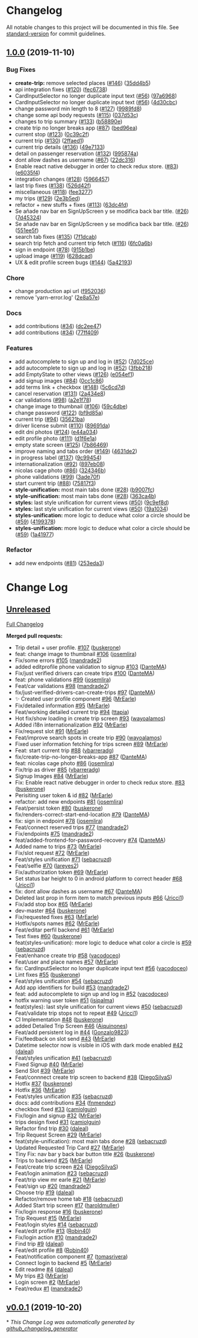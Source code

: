 # Changelog

All notable changes to this project will be documented in this file. See [standard-version](https://github.com/conventional-changelog/standard-version) for commit guidelines.

## [1.0.0](https://github.com/salgode/salgode-mobile/compare/v0.0.1...v1.0.0) (2019-11-10)


### Bug Fixes

* **create-trip:** remove selected places ([#146](https://github.com/salgode/salgode-mobile/issues/146)) ([35dd4b5](https://github.com/salgode/salgode-mobile/commit/35dd4b5))
* api integration fixes ([#120](https://github.com/salgode/salgode-mobile/issues/120)) ([fec6738](https://github.com/salgode/salgode-mobile/commit/fec6738))
* CardInputSelector no longer duplicate input text ([#56](https://github.com/salgode/salgode-mobile/issues/56)) ([97a6968](https://github.com/salgode/salgode-mobile/commit/97a6968))
* CardInputSelector no longer duplicate input text ([#56](https://github.com/salgode/salgode-mobile/issues/56)) ([4d30cbc](https://github.com/salgode/salgode-mobile/commit/4d30cbc))
* change password min length to 8 ([#127](https://github.com/salgode/salgode-mobile/issues/127)) ([9989fd8](https://github.com/salgode/salgode-mobile/commit/9989fd8))
* change some api body requests ([#115](https://github.com/salgode/salgode-mobile/issues/115)) ([037d53c](https://github.com/salgode/salgode-mobile/commit/037d53c))
* changes to trip summary ([#133](https://github.com/salgode/salgode-mobile/issues/133)) ([b58890e](https://github.com/salgode/salgode-mobile/commit/b58890e))
* create trip no longer breaks app ([#87](https://github.com/salgode/salgode-mobile/issues/87)) ([bed96ea](https://github.com/salgode/salgode-mobile/commit/bed96ea))
* current stop ([#123](https://github.com/salgode/salgode-mobile/issues/123)) ([0c39c2f](https://github.com/salgode/salgode-mobile/commit/0c39c2f))
* current trip ([#130](https://github.com/salgode/salgode-mobile/issues/130)) ([2ffaed1](https://github.com/salgode/salgode-mobile/commit/2ffaed1))
* current trip details ([#136](https://github.com/salgode/salgode-mobile/issues/136)) ([49e7133](https://github.com/salgode/salgode-mobile/commit/49e7133))
* detail on passenger reservation ([#132](https://github.com/salgode/salgode-mobile/issues/132)) ([995874a](https://github.com/salgode/salgode-mobile/commit/995874a))
* dont allow dashes as username ([#67](https://github.com/salgode/salgode-mobile/issues/67)) ([22dc316](https://github.com/salgode/salgode-mobile/commit/22dc316))
* Enable react native debugger in order to check redux store. ([#83](https://github.com/salgode/salgode-mobile/issues/83)) ([e6035f4](https://github.com/salgode/salgode-mobile/commit/e6035f4))
* integration changes ([#128](https://github.com/salgode/salgode-mobile/issues/128)) ([5966457](https://github.com/salgode/salgode-mobile/commit/5966457))
* last trip fixes ([#138](https://github.com/salgode/salgode-mobile/issues/138)) ([526d42f](https://github.com/salgode/salgode-mobile/commit/526d42f))
* miscellaneous ([#118](https://github.com/salgode/salgode-mobile/issues/118)) ([fee3277](https://github.com/salgode/salgode-mobile/commit/fee3277))
* my trips ([#129](https://github.com/salgode/salgode-mobile/issues/129)) ([2e3b5ed](https://github.com/salgode/salgode-mobile/commit/2e3b5ed))
* refactor + new stuffs + fixes ([#113](https://github.com/salgode/salgode-mobile/issues/113)) ([63dc4fd](https://github.com/salgode/salgode-mobile/commit/63dc4fd))
* Se añade nav bar en SignUpScreen y se modifica back bar title. ([#26](https://github.com/salgode/salgode-mobile/issues/26)) ([7d45324](https://github.com/salgode/salgode-mobile/commit/7d45324))
* Se añade nav bar en SignUpScreen y se modifica back bar title. ([#26](https://github.com/salgode/salgode-mobile/issues/26)) ([551ee5f](https://github.com/salgode/salgode-mobile/commit/551ee5f))
* search tab fixes ([#135](https://github.com/salgode/salgode-mobile/issues/135)) ([7f1dcab](https://github.com/salgode/salgode-mobile/commit/7f1dcab))
* search trip fetch and current trip fetch ([#116](https://github.com/salgode/salgode-mobile/issues/116)) ([6fc0a6b](https://github.com/salgode/salgode-mobile/commit/6fc0a6b))
* sign in endpoint ([#78](https://github.com/salgode/salgode-mobile/issues/78)) ([915b1be](https://github.com/salgode/salgode-mobile/commit/915b1be))
* upload image ([#119](https://github.com/salgode/salgode-mobile/issues/119)) ([628dcad](https://github.com/salgode/salgode-mobile/commit/628dcad))
* UX & edit profile screen bugs ([#144](https://github.com/salgode/salgode-mobile/issues/144)) ([5a42193](https://github.com/salgode/salgode-mobile/commit/5a42193))


### Chore

* change production api url ([f952036](https://github.com/salgode/salgode-mobile/commit/f952036))
* remove 'yarn-error.log' ([2e8a57e](https://github.com/salgode/salgode-mobile/commit/2e8a57e))


### Docs

* add contributions ([#34](https://github.com/salgode/salgode-mobile/issues/34)) ([dc2ee47](https://github.com/salgode/salgode-mobile/commit/dc2ee47))
* add contributions ([#34](https://github.com/salgode/salgode-mobile/issues/34)) ([77ff409](https://github.com/salgode/salgode-mobile/commit/77ff409))


### Features

* add autocomplete to sign up and log in ([#52](https://github.com/salgode/salgode-mobile/issues/52)) ([7d025ce](https://github.com/salgode/salgode-mobile/commit/7d025ce))
* add autocomplete to sign up and log in ([#52](https://github.com/salgode/salgode-mobile/issues/52)) ([3fbb218](https://github.com/salgode/salgode-mobile/commit/3fbb218))
* add EmptyState to other views ([#126](https://github.com/salgode/salgode-mobile/issues/126)) ([e054ef1](https://github.com/salgode/salgode-mobile/commit/e054ef1))
* add signup images ([#84](https://github.com/salgode/salgode-mobile/issues/84)) ([0cc1c86](https://github.com/salgode/salgode-mobile/commit/0cc1c86))
* add terms link + checkbox ([#148](https://github.com/salgode/salgode-mobile/issues/148)) ([5c6cd7d](https://github.com/salgode/salgode-mobile/commit/5c6cd7d))
* cancel reservation ([#131](https://github.com/salgode/salgode-mobile/issues/131)) ([2a434e8](https://github.com/salgode/salgode-mobile/commit/2a434e8))
* car validations ([#98](https://github.com/salgode/salgode-mobile/issues/98)) ([a2e1f78](https://github.com/salgode/salgode-mobile/commit/a2e1f78))
* change image to thumbnail ([#106](https://github.com/salgode/salgode-mobile/issues/106)) ([59c4dbe](https://github.com/salgode/salgode-mobile/commit/59c4dbe))
* change password ([#122](https://github.com/salgode/salgode-mobile/issues/122)) ([bf9d85a](https://github.com/salgode/salgode-mobile/commit/bf9d85a))
* current trip ([#94](https://github.com/salgode/salgode-mobile/issues/94)) ([35621ba](https://github.com/salgode/salgode-mobile/commit/35621ba))
* driver license submit ([#110](https://github.com/salgode/salgode-mobile/issues/110)) ([89691da](https://github.com/salgode/salgode-mobile/commit/89691da))
* edit dni photos ([#124](https://github.com/salgode/salgode-mobile/issues/124)) ([e44a034](https://github.com/salgode/salgode-mobile/commit/e44a034))
* edit profile photo ([#111](https://github.com/salgode/salgode-mobile/issues/111)) ([d1f6e1a](https://github.com/salgode/salgode-mobile/commit/d1f6e1a))
* empty state screen ([#125](https://github.com/salgode/salgode-mobile/issues/125)) ([7b86469](https://github.com/salgode/salgode-mobile/commit/7b86469))
* improve naming and tabs order ([#149](https://github.com/salgode/salgode-mobile/issues/149)) ([4631de2](https://github.com/salgode/salgode-mobile/commit/4631de2))
* in progress label ([#137](https://github.com/salgode/salgode-mobile/issues/137)) ([9c99454](https://github.com/salgode/salgode-mobile/commit/9c99454))
* internationalization ([#92](https://github.com/salgode/salgode-mobile/issues/92)) ([897eb08](https://github.com/salgode/salgode-mobile/commit/897eb08))
* nicolas cage photo ([#86](https://github.com/salgode/salgode-mobile/issues/86)) ([324346b](https://github.com/salgode/salgode-mobile/commit/324346b))
* phone validations ([#99](https://github.com/salgode/salgode-mobile/issues/99)) ([3ade70f](https://github.com/salgode/salgode-mobile/commit/3ade70f))
* start current trip ([#88](https://github.com/salgode/salgode-mobile/issues/88)) ([75817f3](https://github.com/salgode/salgode-mobile/commit/75817f3))
* **style-unification:** most main tabs done ([#28](https://github.com/salgode/salgode-mobile/issues/28)) ([b9007fc](https://github.com/salgode/salgode-mobile/commit/b9007fc))
* **style-unification:** most main tabs done ([#28](https://github.com/salgode/salgode-mobile/issues/28)) ([363ca4b](https://github.com/salgode/salgode-mobile/commit/363ca4b))
* **styles:** last style unification for current views ([#50](https://github.com/salgode/salgode-mobile/issues/50)) ([9c9ef8d](https://github.com/salgode/salgode-mobile/commit/9c9ef8d))
* **styles:** last style unification for current views ([#50](https://github.com/salgode/salgode-mobile/issues/50)) ([19a1034](https://github.com/salgode/salgode-mobile/commit/19a1034))
* **styles-unification:** more logic to deduce what color a circle should be ([#59](https://github.com/salgode/salgode-mobile/issues/59)) ([4199378](https://github.com/salgode/salgode-mobile/commit/4199378))
* **styles-unification:** more logic to deduce what color a circle should be ([#59](https://github.com/salgode/salgode-mobile/issues/59)) ([1a41977](https://github.com/salgode/salgode-mobile/commit/1a41977))


### Refactor

* add new endpoints ([#81](https://github.com/salgode/salgode-mobile/issues/81)) ([253eda3](https://github.com/salgode/salgode-mobile/commit/253eda3))

# Change Log

## [Unreleased](https://github.com/salgode/salgode-mobile/tree/HEAD)

[Full Changelog](https://github.com/salgode/salgode-mobile/compare/v0.0.1...HEAD)

**Merged pull requests:**

- Trip detail + user profile. [\#107](https://github.com/salgode/salgode-mobile/pull/107) ([buskerone](https://github.com/buskerone))
- feat: change image to thumbnail [\#106](https://github.com/salgode/salgode-mobile/pull/106) ([josemlira](https://github.com/josemlira))
- Fix/some errors [\#105](https://github.com/salgode/salgode-mobile/pull/105) ([mandrade2](https://github.com/mandrade2))
- added editprofile phone validation to signup [\#103](https://github.com/salgode/salgode-mobile/pull/103) ([DanteMA](https://github.com/DanteMA))
- Fix/just verified drivers can create trips [\#100](https://github.com/salgode/salgode-mobile/pull/100) ([DanteMA](https://github.com/DanteMA))
- feat: phone validations [\#99](https://github.com/salgode/salgode-mobile/pull/99) ([josemlira](https://github.com/josemlira))
- Feat/car validations [\#98](https://github.com/salgode/salgode-mobile/pull/98) ([mandrade2](https://github.com/mandrade2))
- fix/just-verified-drivers-can-create-trips [\#97](https://github.com/salgode/salgode-mobile/pull/97) ([DanteMA](https://github.com/DanteMA))
- :sparkles: Created user profile component [\#96](https://github.com/salgode/salgode-mobile/pull/96) ([MrEarle](https://github.com/MrEarle))
- Fix/detailed information [\#95](https://github.com/salgode/salgode-mobile/pull/95) ([MrEarle](https://github.com/MrEarle))
- Feat/working detailed current trip [\#94](https://github.com/salgode/salgode-mobile/pull/94) ([ttapia](https://github.com/ttapia))
- Hot fix/show loading in create trip screen [\#93](https://github.com/salgode/salgode-mobile/pull/93) ([wayoalamos](https://github.com/wayoalamos))
- Added i18n internationalization [\#92](https://github.com/salgode/salgode-mobile/pull/92) ([MrEarle](https://github.com/MrEarle))
- Fix/request slot [\#91](https://github.com/salgode/salgode-mobile/pull/91) ([MrEarle](https://github.com/MrEarle))
- Feat/improve search spots in create trip [\#90](https://github.com/salgode/salgode-mobile/pull/90) ([wayoalamos](https://github.com/wayoalamos))
- Fixed user information fetching for trips screen [\#89](https://github.com/salgode/salgode-mobile/pull/89) ([MrEarle](https://github.com/MrEarle))
- Feat: start current trip [\#88](https://github.com/salgode/salgode-mobile/pull/88) ([vbarreradg](https://github.com/vbarreradg))
- fix/create-trip-no-longer-breaks-app [\#87](https://github.com/salgode/salgode-mobile/pull/87) ([DanteMA](https://github.com/DanteMA))
- feat: nicolas cage photo [\#86](https://github.com/salgode/salgode-mobile/pull/86) ([josemlira](https://github.com/josemlira))
- Fix/trip as driver [\#85](https://github.com/salgode/salgode-mobile/pull/85) ([vbarreradg](https://github.com/vbarreradg))
- Signup Images [\#84](https://github.com/salgode/salgode-mobile/pull/84) ([MrEarle](https://github.com/MrEarle))
- Fix: Enable react native debugger in order to check redux store. [\#83](https://github.com/salgode/salgode-mobile/pull/83) ([buskerone](https://github.com/buskerone))
- Perisiting user token & id [\#82](https://github.com/salgode/salgode-mobile/pull/82) ([MrEarle](https://github.com/MrEarle))
- refactor: add new endpoints [\#81](https://github.com/salgode/salgode-mobile/pull/81) ([josemlira](https://github.com/josemlira))
- Feat/persist token [\#80](https://github.com/salgode/salgode-mobile/pull/80) ([buskerone](https://github.com/buskerone))
- fix/renders-correct-start-end-location [\#79](https://github.com/salgode/salgode-mobile/pull/79) ([DanteMA](https://github.com/DanteMA))
- fix: sign in endpoint [\#78](https://github.com/salgode/salgode-mobile/pull/78) ([josemlira](https://github.com/josemlira))
- Feat/connect reserved trips [\#77](https://github.com/salgode/salgode-mobile/pull/77) ([mandrade2](https://github.com/mandrade2))
- Fix/endpoints [\#75](https://github.com/salgode/salgode-mobile/pull/75) ([mandrade2](https://github.com/mandrade2))
- feat/added-frontend-for-password-recovery [\#74](https://github.com/salgode/salgode-mobile/pull/74) ([DanteMA](https://github.com/DanteMA))
- Added name to trips [\#73](https://github.com/salgode/salgode-mobile/pull/73) ([MrEarle](https://github.com/MrEarle))
- Fix/slot request [\#72](https://github.com/salgode/salgode-mobile/pull/72) ([MrEarle](https://github.com/MrEarle))
- Feat/styles unification [\#71](https://github.com/salgode/salgode-mobile/pull/71) ([sebacruzd](https://github.com/sebacruzd))
- Feat/selfie [\#70](https://github.com/salgode/salgode-mobile/pull/70) ([lareyes2](https://github.com/lareyes2))
- Fix/authorization token [\#69](https://github.com/salgode/salgode-mobile/pull/69) ([MrEarle](https://github.com/MrEarle))
- Set status bar height to 0 in android platform to correct header [\#68](https://github.com/salgode/salgode-mobile/pull/68) ([Jricci1](https://github.com/Jricci1))
- fix: dont allow dashes as username [\#67](https://github.com/salgode/salgode-mobile/pull/67) ([DanteMA](https://github.com/DanteMA))
- Deleted last prop in form item to match previous inputs [\#66](https://github.com/salgode/salgode-mobile/pull/66) ([Jricci1](https://github.com/Jricci1))
- Fix/add stop box [\#65](https://github.com/salgode/salgode-mobile/pull/65) ([MrEarle](https://github.com/MrEarle))
- dev-master [\#64](https://github.com/salgode/salgode-mobile/pull/64) ([buskerone](https://github.com/buskerone))
- Fix/requested fixes [\#63](https://github.com/salgode/salgode-mobile/pull/63) ([MrEarle](https://github.com/MrEarle))
- Hotfix/spots names [\#62](https://github.com/salgode/salgode-mobile/pull/62) ([MrEarle](https://github.com/MrEarle))
- Feat/editar perfil backend [\#61](https://github.com/salgode/salgode-mobile/pull/61) ([MrEarle](https://github.com/MrEarle))
- Test fixes [\#60](https://github.com/salgode/salgode-mobile/pull/60) ([buskerone](https://github.com/buskerone))
- feat\(styles-unification\): more logic to deduce what color a circle is [\#59](https://github.com/salgode/salgode-mobile/pull/59) ([sebacruzd](https://github.com/sebacruzd))
- Feat/enhance create trip [\#58](https://github.com/salgode/salgode-mobile/pull/58) ([vacodoceo](https://github.com/vacodoceo))
- Feat/user and place names [\#57](https://github.com/salgode/salgode-mobile/pull/57) ([MrEarle](https://github.com/MrEarle))
- fix: CardInputSelector no longer duplicate input text [\#56](https://github.com/salgode/salgode-mobile/pull/56) ([vacodoceo](https://github.com/vacodoceo))
- Lint fixes [\#55](https://github.com/salgode/salgode-mobile/pull/55) ([buskerone](https://github.com/buskerone))
- Feat/styles unification [\#54](https://github.com/salgode/salgode-mobile/pull/54) ([sebacruzd](https://github.com/sebacruzd))
- Add app identifiers for build [\#53](https://github.com/salgode/salgode-mobile/pull/53) ([mandrade2](https://github.com/mandrade2))
- feat: add autocomplete to sign up and log in [\#52](https://github.com/salgode/salgode-mobile/pull/52) ([vacodoceo](https://github.com/vacodoceo))
- hotfix warning user token [\#51](https://github.com/salgode/salgode-mobile/pull/51) ([isipalma](https://github.com/isipalma))
- feat\(styles\): last style unification for current views [\#50](https://github.com/salgode/salgode-mobile/pull/50) ([sebacruzd](https://github.com/sebacruzd))
- Feat/validate trip stops not to repeat [\#49](https://github.com/salgode/salgode-mobile/pull/49) ([Jricci1](https://github.com/Jricci1))
- CI Implementation [\#48](https://github.com/salgode/salgode-mobile/pull/48) ([buskerone](https://github.com/buskerone))
- added Detailed Trip Screen [\#46](https://github.com/salgode/salgode-mobile/pull/46) ([Aiquinones](https://github.com/Aiquinones))
- Feat/add persistent log in [\#44](https://github.com/salgode/salgode-mobile/pull/44) ([Gonzalo9823](https://github.com/Gonzalo9823))
- Fix/feedback on slot send [\#43](https://github.com/salgode/salgode-mobile/pull/43) ([MrEarle](https://github.com/MrEarle))
- Datetime selector now is visible in iOS with dark mode enabled [\#42](https://github.com/salgode/salgode-mobile/pull/42) ([daleal](https://github.com/daleal))
- Feat/styles unification [\#41](https://github.com/salgode/salgode-mobile/pull/41) ([sebacruzd](https://github.com/sebacruzd))
- Fixed Signup [\#40](https://github.com/salgode/salgode-mobile/pull/40) ([MrEarle](https://github.com/MrEarle))
- Send Slot [\#39](https://github.com/salgode/salgode-mobile/pull/39) ([MrEarle](https://github.com/MrEarle))
- Feat/connnect create trip screen to backend [\#38](https://github.com/salgode/salgode-mobile/pull/38) ([DiegoSilvaS](https://github.com/DiegoSilvaS))
- Hotfix [\#37](https://github.com/salgode/salgode-mobile/pull/37) ([buskerone](https://github.com/buskerone))
- Hotfix [\#36](https://github.com/salgode/salgode-mobile/pull/36) ([MrEarle](https://github.com/MrEarle))
- Feat/styles unification [\#35](https://github.com/salgode/salgode-mobile/pull/35) ([sebacruzd](https://github.com/sebacruzd))
- docs: add contributions [\#34](https://github.com/salgode/salgode-mobile/pull/34) ([fnmendez](https://github.com/fnmendez))
- checkbox fixed [\#33](https://github.com/salgode/salgode-mobile/pull/33) ([camiolguin](https://github.com/camiolguin))
- Fix/login and signup [\#32](https://github.com/salgode/salgode-mobile/pull/32) ([MrEarle](https://github.com/MrEarle))
- trips design fixed [\#31](https://github.com/salgode/salgode-mobile/pull/31) ([camiolguin](https://github.com/camiolguin))
- Refactor find trip [\#30](https://github.com/salgode/salgode-mobile/pull/30) ([daleal](https://github.com/daleal))
- Trip Request Screen [\#29](https://github.com/salgode/salgode-mobile/pull/29) ([MrEarle](https://github.com/MrEarle))
- feat\(style-unification\): most main tabs done [\#28](https://github.com/salgode/salgode-mobile/pull/28) ([sebacruzd](https://github.com/sebacruzd))
- Updated Requested Trip Card [\#27](https://github.com/salgode/salgode-mobile/pull/27) ([MrEarle](https://github.com/MrEarle))
- Tiny Fix: nav bar y back bar button title [\#26](https://github.com/salgode/salgode-mobile/pull/26) ([buskerone](https://github.com/buskerone))
- Trips to backend [\#25](https://github.com/salgode/salgode-mobile/pull/25) ([MrEarle](https://github.com/MrEarle))
- Feat/create trip screen [\#24](https://github.com/salgode/salgode-mobile/pull/24) ([DiegoSilvaS](https://github.com/DiegoSilvaS))
- Feat/login animation [\#23](https://github.com/salgode/salgode-mobile/pull/23) ([sebacruzd](https://github.com/sebacruzd))
- Feat/trip view mr earle [\#21](https://github.com/salgode/salgode-mobile/pull/21) ([MrEarle](https://github.com/MrEarle))
- Feat/sign up [\#20](https://github.com/salgode/salgode-mobile/pull/20) ([mandrade2](https://github.com/mandrade2))
- Choose trip [\#19](https://github.com/salgode/salgode-mobile/pull/19) ([daleal](https://github.com/daleal))
- Refactor/remove home tab [\#18](https://github.com/salgode/salgode-mobile/pull/18) ([sebacruzd](https://github.com/sebacruzd))
- Added Start trip screen [\#17](https://github.com/salgode/salgode-mobile/pull/17) ([haroldmuller](https://github.com/haroldmuller))
- Fix/login response [\#16](https://github.com/salgode/salgode-mobile/pull/16) ([buskerone](https://github.com/buskerone))
- Trip Request [\#15](https://github.com/salgode/salgode-mobile/pull/15) ([MrEarle](https://github.com/MrEarle))
- Feat/login styles [\#14](https://github.com/salgode/salgode-mobile/pull/14) ([sebacruzd](https://github.com/sebacruzd))
- Feat/edit profile [\#13](https://github.com/salgode/salgode-mobile/pull/13) ([Robin40](https://github.com/Robin40))
- Fix/login action [\#10](https://github.com/salgode/salgode-mobile/pull/10) ([mandrade2](https://github.com/mandrade2))
- Find trip [\#9](https://github.com/salgode/salgode-mobile/pull/9) ([daleal](https://github.com/daleal))
- Feat/edit profile [\#8](https://github.com/salgode/salgode-mobile/pull/8) ([Robin40](https://github.com/Robin40))
- Feat/notification component [\#7](https://github.com/salgode/salgode-mobile/pull/7) ([tomasrivera](https://github.com/tomasrivera))
- Connect login to backend [\#5](https://github.com/salgode/salgode-mobile/pull/5) ([MrEarle](https://github.com/MrEarle))
- Edit readme [\#4](https://github.com/salgode/salgode-mobile/pull/4) ([daleal](https://github.com/daleal))
- My trips [\#3](https://github.com/salgode/salgode-mobile/pull/3) ([MrEarle](https://github.com/MrEarle))
- Login screen [\#2](https://github.com/salgode/salgode-mobile/pull/2) ([MrEarle](https://github.com/MrEarle))
- Feat/redux [\#1](https://github.com/salgode/salgode-mobile/pull/1) ([mandrade2](https://github.com/mandrade2))

## [v0.0.1](https://github.com/salgode/salgode-mobile/tree/v0.0.1) (2019-10-20)


\* *This Change Log was automatically generated by [github_changelog_generator](https://github.com/skywinder/Github-Changelog-Generator)*